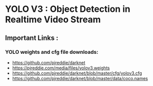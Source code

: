 # YOLO V3 : Object Detection in Realtime Video Stream
## Important Links :
### YOLO weights and cfg file downloads:
- https://github.com/pjreddie/darknet
- https://pjreddie.com/media/files/yolov3.weights
- https://github.com/pjreddie/darknet/blob/master/cfg/yolov3.cfg
- https://github.com/pjreddie/darknet/blob/master/data/coco.names
